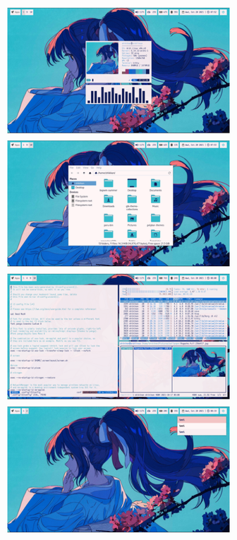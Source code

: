 
![enter image description here](https://github.com/shikikan-neko08/kogecha-dotfiles/blob/main/assets/2021-10-20-075230_1360x768_scrot.png)

![enter image description here](https://github.com/shikikan-neko08/kogecha-dotfiles/blob/main/assets/2021-10-20-075338_1360x768_scrot.png)

![enter image description here](https://github.com/shikikan-neko08/kogecha-dotfiles/blob/main/assets/2021-10-20-080015_1360x768_scrot.png) 

![enter image description here](https://github.com/shikikan-neko08/kogecha-dotfiles/blob/main/assets/2021-10-20-081926_1360x768_scrot.png)

